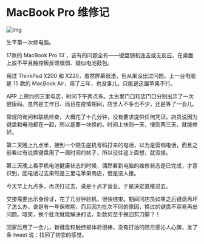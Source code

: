 # MacBook Pro 维修记


![img](https://raw.githubusercontent.com/xbot/image-hosting/master/blog/2020-06-26-23-36-49-三里屯太古里南区.jpg)

生平第一次修电脑。

17款的 MacBook Pro 13`，该有的问题全有——键盘随机连击或无反应、在桌面上放不平且触控板反馈很弱、疑似电池鼓包。

用过 ThinkPad X200 和 X220，虽然屏幕很渣，但从来没出过问题。上一台电脑是 15 款的 MacBook Air，用了三年，也没事儿。只能说这届苹果不行。

APP 上预约的三里屯店，时间下午两点多。太古里门口和店门口分别出示了一次健康码。虽然是工作日、而且在疫情期间，店里人不多也不少，还是等了一会儿。

常规的询问和联机检查，大概花了十几分钟，没有要求提供任何凭证。店员说因为键盘和电池都在一起，所以是要一块换的。时间上快则一天，慢则两三天，就能修好。

第二天晚上九点半，接到一个陌生座机号码打来的电话，以为是营销电话，而且之前看过有说换键盘用了一周时间的帖子，所以没往这上面想，就没接。

第三天晚上看手机电池健康状态的时候，偶然看到电脑的维修状态是已完成，才意识到，回电话过去果然是三里屯苹果商店，但是没人接。

今天早上九点多，再次打过去，说是十点才营业。于是决定直接过去。

交接需要出示身份证，花了几分钟验机，很快结束。期间问店员如果之后键盘再坏了怎么办，说是有一年保修期，而且因为批次不同的原因，换过的键盘不容易再出问题。暗笑，换个批次就能解决的话，新款何至于换回剪刀脚？！

回家后用了一会儿，新键盘和触控板体验很棒，没有打油的阻尼感沁人心脾，发了条 tweet 说：找回了初恋的感觉。

